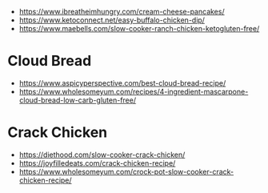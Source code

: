 * https://www.ibreatheimhungry.com/cream-cheese-pancakes/
* https://www.ketoconnect.net/easy-buffalo-chicken-dip/
* https://www.maebells.com/slow-cooker-ranch-chicken-ketogluten-free/

# Cloud Bread
* https://www.aspicyperspective.com/best-cloud-bread-recipe/
* https://www.wholesomeyum.com/recipes/4-ingredient-mascarpone-cloud-bread-low-carb-gluten-free/

# Crack Chicken
* https://diethood.com/slow-cooker-crack-chicken/
* https://joyfilledeats.com/crack-chicken-recipe/
* https://www.wholesomeyum.com/crock-pot-slow-cooker-crack-chicken-recipe/
<!--stackedit_data:
eyJoaXN0b3J5IjpbLTIxMDgyMDk4NTksODg3MjIzMzA0LC0xMT
AzOTc4OTMsLTEzMzkyMDcyMTddfQ==
-->
